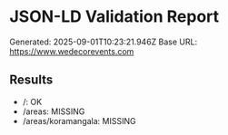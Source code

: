 # JSON-LD Validation Report

Generated: 2025-09-01T10:23:21.946Z
Base URL: https://www.wedecorevents.com

## Results
- /: OK
- /areas: MISSING
- /areas/koramangala: MISSING